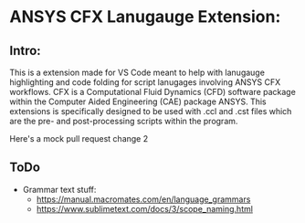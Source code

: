 # ANSYS CFX Lanugauge Extension:

## Intro:
This is a extension made for VS Code meant to help with lanugauge highlighting and code folding for script lanugages involving ANSYS CFX workflows. CFX is a Computational Fluid Dynamics (CFD) software package within the Computer Aided Engineering (CAE) package ANSYS. This extensions is specifically designed to be used with .ccl and .cst files which are the pre- and post-processing scripts within the program.

Here's a mock pull request change 2

## ToDo
- Grammar text stuff: 
    - https://manual.macromates.com/en/language_grammars
    - https://www.sublimetext.com/docs/3/scope_naming.html
        

